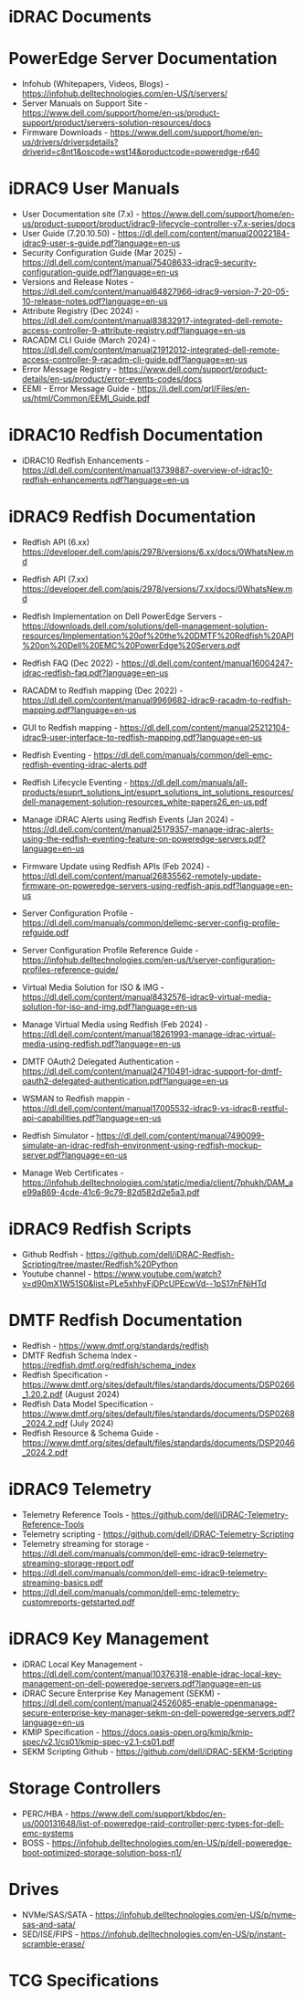 # iDRAC Documents
# PowerEdge Server Documentation
- Infohub (Whitepapers, Videos, Blogs) - https://infohub.delltechnologies.com/en-US/t/servers/
- Server Manuals on Support Site - https://www.dell.com/support/home/en-us/product-support/product/servers-solution-resources/docs
- Firmware Downloads - https://www.dell.com/support/home/en-us/drivers/driversdetails?driverid=c8nt1&oscode=wst14&productcode=poweredge-r640
 
# iDRAC9 User Manuals
- User Documentation site (7.x) - https://www.dell.com/support/home/en-us/product-support/product/idrac9-lifecycle-controller-v7.x-series/docs
- User Guide (7.20.10.50) - https://dl.dell.com/content/manual20022184-idrac9-user-s-guide.pdf?language=en-us
- Security Configuration Guide (Mar 2025) - https://dl.dell.com/content/manual75408633-idrac9-security-configuration-guide.pdf?language=en-us
- Versions and Release Notes - https://dl.dell.com/content/manual64827966-idrac9-version-7-20-05-10-release-notes.pdf?language=en-us
- Attribute Registry (Dec 2024) - https://dl.dell.com/content/manual83832917-integrated-dell-remote-access-controller-9-attribute-registry.pdf?language=en-us
- RACADM CLI Guide (March 2024) - https://dl.dell.com/content/manual21912012-integrated-dell-remote-access-controller-9-racadm-cli-guide.pdf?language=en-us
- Error Message Registry - https://www.dell.com/support/product-details/en-us/product/error-events-codes/docs
- EEMI - Error Message Guide - https://i.dell.com/qrl/Files/en-us/html/Common/EEMI_Guide.pdf
  
# iDRAC10 Redfish Documentation 
- iDRAC10 Redfish Enhancements - https://dl.dell.com/content/manual13739887-overview-of-idrac10-redfish-enhancements.pdf?language=en-us
  
# iDRAC9 Redfish Documentation
- Redfish API (6.xx) https://developer.dell.com/apis/2978/versions/6.xx/docs/0WhatsNew.md
- Redfish API (7.xx) https://developer.dell.com/apis/2978/versions/7.xx/docs/0WhatsNew.md
- Redfish Implementation on Dell PowerEdge Servers - https://downloads.dell.com/solutions/dell-management-solution-resources/Implementation%20of%20the%20DMTF%20Redfish%20API%20on%20Dell%20EMC%20PowerEdge%20Servers.pdf
- Redfish FAQ (Dec 2022) - https://dl.dell.com/content/manual16004247-idrac-redfish-faq.pdf?language=en-us
- RACADM to Redfish mapping (Dec 2022) - https://dl.dell.com/content/manual9969682-idrac9-racadm-to-redfish-mapping.pdf?language=en-us
- GUI to Redfish mapping - https://dl.dell.com/content/manual25212104-idrac9-user-interface-to-redfish-mapping.pdf?language=en-us
- Redfish Eventing - https://dl.dell.com/manuals/common/dell-emc-redfish-eventing-idrac-alerts.pdf
- Redfish Lifecycle Eventing - https://dl.dell.com/manuals/all-products/esuprt_solutions_int/esuprt_solutions_int_solutions_resources/dell-management-solution-resources_white-papers26_en-us.pdf
- Manage iDRAC Alerts using Redfish Events (Jan 2024) - https://dl.dell.com/content/manual25179357-manage-idrac-alerts-using-the-redfish-eventing-feature-on-poweredge-servers.pdf?language=en-us
- Firmware Update using Redfish APIs (Feb 2024) - https://dl.dell.com/content/manual26835562-remotely-update-firmware-on-poweredge-servers-using-redfish-apis.pdf?language=en-us
- Server Configuration Profile - https://dl.dell.com/manuals/common/dellemc-server-config-profile-refguide.pdf
- Server Configuration Profile Reference Guide - https://infohub.delltechnologies.com/en-us/t/server-configuration-profiles-reference-guide/
- Virtual Media Solution for ISO & IMG - https://dl.dell.com/content/manual8432576-idrac9-virtual-media-solution-for-iso-and-img.pdf?language=en-us
- Manage Virtual Media using Redfish (Feb 2024) - https://dl.dell.com/content/manual18261993-manage-idrac-virtual-media-using-redfish.pdf?language=en-us
- DMTF OAuth2 Delegated Authentication - https://dl.dell.com/content/manual24710491-idrac-support-for-dmtf-oauth2-delegated-authentication.pdf?language=en-us
- WSMAN to Redfish mappin - https://dl.dell.com/content/manual17005532-idrac9-vs-idrac8-restful-api-capabilities.pdf?language=en-us

- Redfish Simulator - https://dl.dell.com/content/manual7490099-simulate-an-idrac-redfish-environment-using-redfish-mockup-server.pdf?language=en-us
- Manage Web Certificates - https://infohub.delltechnologies.com/static/media/client/7phukh/DAM_ae99a869-4cde-41c6-9c79-82d582d2e5a3.pdf 

# iDRAC9 Redfish Scripts
- Github Redfish - https://github.com/dell/iDRAC-Redfish-Scripting/tree/master/Redfish%20Python
- Youtube channel - https://www.youtube.com/watch?v=d90mX1W51S0&list=PLe5xhhyFjDPcUPEcwVd--1pS17nFNiHTd

# DMTF Redfish Documentation
- Redfish - https://www.dmtf.org/standards/redfish
- DMTF Redfish Schema Index - https://redfish.dmtf.org/redfish/schema_index
- Redfish Specification - https://www.dmtf.org/sites/default/files/standards/documents/DSP0266_1.20.2.pdf (August 2024)
- Redfish Data Model Specification - https://www.dmtf.org/sites/default/files/standards/documents/DSP0268_2024.2.pdf (July 2024)
- Redfish Resource & Schema Guide - https://www.dmtf.org/sites/default/files/standards/documents/DSP2046_2024.2.pdf

# iDRAC9 Telemetry
- Telemetry Reference Tools - https://github.com/dell/iDRAC-Telemetry-Reference-Tools
- Telemetry scripting - https://github.com/dell/iDRAC-Telemetry-Scripting
- Telemetry streaming for storage - https://dl.dell.com/manuals/common/dell-emc-idrac9-telemetry-streaming-storage-report.pdf
- https://dl.dell.com/manuals/common/dell-emc-idrac9-telemetry-streaming-basics.pdf
- https://dl.dell.com/manuals/common/dell-emc-telemetry-customreports-getstarted.pdf

# iDRAC9 Key Management
- iDRAC Local Key Management - https://dl.dell.com/content/manual10376318-enable-idrac-local-key-management-on-dell-poweredge-servers.pdf?language=en-us
- iDRAC Secure Enterprise Key Management (SEKM) - https://dl.dell.com/content/manual24526085-enable-openmanage-secure-enterprise-key-manager-sekm-on-dell-poweredge-servers.pdf?language=en-us
- KMIP Specification - https://docs.oasis-open.org/kmip/kmip-spec/v2.1/cs01/kmip-spec-v2.1-cs01.pdf
- SEKM Scripting Github - https://github.com/dell/iDRAC-SEKM-Scripting

# Storage Controllers 
- PERC/HBA - https://www.dell.com/support/kbdoc/en-us/000131648/list-of-poweredge-raid-controller-perc-types-for-dell-emc-systems
- BOSS - https://infohub.delltechnologies.com/en-US/p/dell-poweredge-boot-optimized-storage-solution-boss-n1/

# Drives
- NVMe/SAS/SATA - https://infohub.delltechnologies.com/en-US/p/nvme-sas-and-sata/
- SED/ISE/FIPS - https://infohub.delltechnologies.com/en-US/p/instant-scramble-erase/

# TCG Specifications

